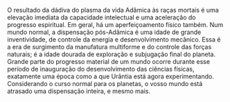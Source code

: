 ﻿O resultado da dádiva do plasma da vida Adâmica às raças mortais é uma elevação imediata da capacidade intelectual e uma aceleração do progresso espiritual. Em geral, há um aperfeiçoamento físico também. Num mundo normal, a dispensação pós-Adâmica é uma idade de grande inventividade, de controle da energia e desenvolvimento mecânico. Essa é a era de surgimento da manufatura multiforme e do controle das forças naturais; é a idade dourada de exploração e subjugação final do planeta. Grande parte do progresso material de um mundo ocorre durante esse período de inauguração do desenvolvimento das ciências físicas, exatamente uma época como a que Urântia está agora experimentando. Considerando o curso normal para os planetas, o vosso mundo está atrasado uma dispensação inteira, e mesmo mais.